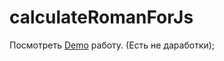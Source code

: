 # calculateRomanForJs

Посмотреть <a href="https://onesuch.github.io/calculateRomanForJs/">Demo</a> работу.
(Есть не даработки);
